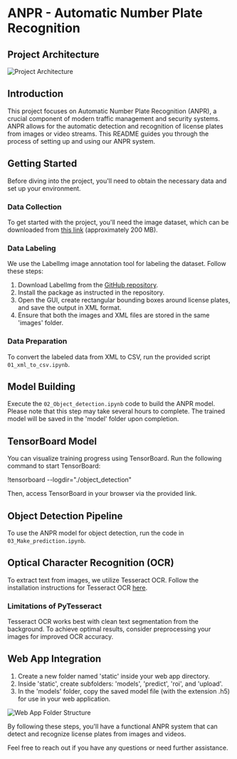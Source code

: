# ANPR - Automatic Number Plate Recognition

## Project Architecture

![Project Architecture](https://github.com/Mudit-Sharma-30/ANPR-Automatic-Number-Plate-Recognition/assets/99650506/c9a99201-2f19-4a4a-8d20-fe9b284ddbc0)

## Introduction

This project focuses on Automatic Number Plate Recognition (ANPR), a crucial component of modern traffic management and security systems. ANPR allows for the automatic detection and recognition of license plates from images or video streams. This README guides you through the process of setting up and using our ANPR system.

## Getting Started

Before diving into the project, you'll need to obtain the necessary data and set up your environment.

### Data Collection

To get started with the project, you'll need the image dataset, which can be downloaded from [this link](https://drive.google.com/file/d/13x4LNA1O6uSr5_U3PjkhZmohrftwWXcz/view?usp=sharing) (approximately 200 MB).

### Data Labeling

We use the LabelImg image annotation tool for labeling the dataset. Follow these steps:

1. Download LabelImg from the [GitHub repository](https://github.com/tzutalin/labelImg).
2. Install the package as instructed in the repository.
3. Open the GUI, create rectangular bounding boxes around license plates, and save the output in XML format.
4. Ensure that both the images and XML files are stored in the same 'images' folder.

### Data Preparation

To convert the labeled data from XML to CSV, run the provided script `01_xml_to_csv.ipynb`.

## Model Building

Execute the `02_Object_detection.ipynb` code to build the ANPR model. Please note that this step may take several hours to complete. The trained model will be saved in the 'model' folder upon completion.

## TensorBoard Model

You can visualize training progress using TensorBoard. Run the following command to start TensorBoard:

!tensorboard --logdir="./object_detection"

Then, access TensorBoard in your browser via the provided link.

## Object Detection Pipeline

To use the ANPR model for object detection, run the code in `03_Make_prediction.ipynb`.

## Optical Character Recognition (OCR)

To extract text from images, we utilize Tesseract OCR. Follow the installation instructions for Tesseract OCR [here](https://sourceforge.net/projects/tesseract-ocr-alt/files/tesseract-ocr-setup-3.02.02.exe/download).

### Limitations of PyTesseract

Tesseract OCR works best with clean text segmentation from the background. To achieve optimal results, consider preprocessing your images for improved OCR accuracy.

## Web App Integration

1. Create a new folder named 'static' inside your web app directory.
2. Inside 'static', create subfolders: 'models', 'predict', 'roi', and 'upload'.
3. In the 'models' folder, copy the saved model file (with the extension .h5) for use in your web application.

![Web App Folder Structure](https://github.com/Mudit-Sharma-30/ANPR-Automatic-Number-Plate-Recognition/assets/99650506/2992734d-8e3c-410e-8213-25e60498f73e)

By following these steps, you'll have a functional ANPR system that can detect and recognize license plates from images and videos.

Feel free to reach out if you have any questions or need further assistance.


